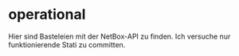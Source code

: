 # operational

Hier sind Basteleien mit der NetBox-API zu finden.
Ich versuche nur funktionierende Stati zu committen.